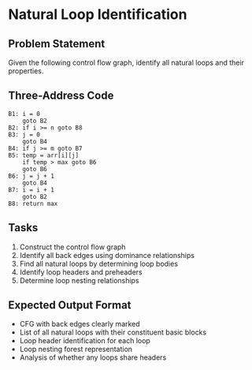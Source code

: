 # Natural Loop Identification

## Problem Statement
Given the following control flow graph, identify all natural loops and their properties.

## Three-Address Code
```
B1: i = 0
    goto B2
B2: if i >= n goto B8
B3: j = 0
    goto B4
B4: if j >= m goto B7
B5: temp = arr[i][j]
    if temp > max goto B6
    goto B6
B6: j = j + 1
    goto B4
B7: i = i + 1
    goto B2
B8: return max
```

## Tasks
1. Construct the control flow graph
2. Identify all back edges using dominance relationships
3. Find all natural loops by determining loop bodies
4. Identify loop headers and preheaders
5. Determine loop nesting relationships

## Expected Output Format
- CFG with back edges clearly marked
- List of all natural loops with their constituent basic blocks
- Loop header identification for each loop
- Loop nesting forest representation
- Analysis of whether any loops share headers